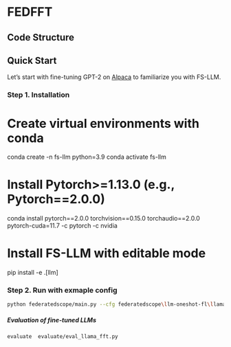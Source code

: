 # FEDFFT
## Code Structure


## Quick Start
Let’s start with fine-tuning GPT-2 on [Alpaca](https://github.com/tatsu-lab/stanford_alpaca) to familiarize you with FS-LLM.

### Step 1. Installation


# Create virtual environments with conda
conda create -n fs-llm python=3.9
conda activate fs-llm

# Install Pytorch>=1.13.0 (e.g., Pytorch==2.0.0)
conda install pytorch==2.0.0 torchvision==0.15.0 torchaudio==2.0.0 pytorch-cuda=11.7 -c pytorch -c nvidia

# Install FS-LLM with editable mode
pip install -e .[llm]

### Step 2. Run with exmaple config

```bash
python federatedscope/main.py --cfg federatedscope\llm-oneshot-fl\llama2-7b\dolly\fft-one.yaml
```

##### Evaluation of fine-tuned LLMs
```bash
evaluate  evaluate/eval_llama_fft.py
```
